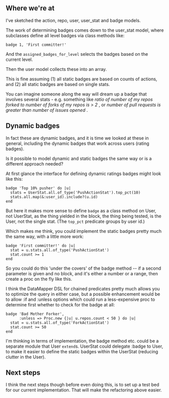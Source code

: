 ## Where we're at

I've sketched the action, repo, user, user_stat and badge models.

The work of determining badges comes down to the user_stat model, where subclasses define all level badges via class methods like:

    badge 1, 'First committer!'
    
And the `assigned_badges_for_level` selects the badges based on the current level.

Then the user model collects these into an array.

This is fine assuming (1) all static badges are based on counts of actions, and (2) all static badges are based on single stats.

You can imagine someone along the way will dream up a badge that involves several stats - e.g. something like _ratio of number of my repos forked to number of forks of my repos is > 2_ , or  _number of pull requests is greater than number of issues opened_ .


## Dynamic badges

In fact these are dynamic badges, and it is time we looked at these in general, including the dynamic badges that work across users (rating badges).

Is it possible to model dynamic and static badges the same way or is a different approach needed?


At first glance the interface for defining dynamic ratings badges might look like this:

    badge 'Top 10% pusher' do |u| 
      stats = UserStat.all.of_type('PushActionStat').top_pct(10)
      stats.all.map(&:user_id).include?(u.id)
    end
    
But here it makes more sense to define `badge` as a class method on User, not UserStat, as the thing yielded in the block, the thing being tested, is the User, not the single stat.  (The `top_pct` predicate groups by user id.)

Which makes me think, you could implement the static badges pretty much the same way, with a little more work:

    badge 'First committer!' do |u|
      stat = u.stats.all.of_type('PushActionStat')
      stat.count >= 1
    end

So you could do this 'under the covers' of the badge method -- if a second parameter is given and no block, and it's either a number or a range, then create a proc on the fly like this.

I think the DataMapper DSL for chained predicates pretty much allows you to optimize the query in either case, but a possible enhancement would be to allow :if and :unless options which could run a less-expensive proc to determine first whether to check for the badge at all:

    badge 'Bad Mother Forker', 
          :unless => Proc.new {|u| u.repos.count < 50 } do |u|
      stat = u.stats.all.of_type('ForkActionStat')
      stat.count >= 50
    end

I'm thinking in terms of implementation, the badge method etc. could be a separate module that User `extend`s.  UserStat could delegate :badge to User, to make it easier to define the static badges within the UserStat (reducing clutter in the User).


## Next steps

I think the next steps though before even doing this, is to set up a test bed for our current implementation.  That will make the refactoring above easier.


